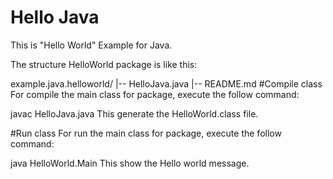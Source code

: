 # Hello Java
This is "Hello World" Example for Java.

The structure HelloWorld package is like this:

example.java.helloworld/
|-- HelloJava.java
|-- README.md
#Compile class
For compile the main class for package, execute the follow command:

javac HelloJava.java
This generate the HelloWorld.class file.

#Run class
For run the main class for package, execute the follow command:

java HelloWorld.Main
This show the Hello world message.
